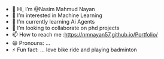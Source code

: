 - 👋 Hi, I’m @Nasim Mahmud Nayan
- 👀 I’m interested in Machine Learning
- 🌱 I’m currently learning Ai Agents
- 💞️ I’m looking to collaborate on phd projects
- 📫 How to reach me :https://nmnayan57.github.io/Portfolio/
- 😄 Pronouns: ...
- ⚡ Fun fact: ... love bike ride and playing badminton

<!---
Nayan-phero/Nayan-phero is a ✨ special ✨ repository because its `README.md` (this file) appears on your GitHub profile.
You can click the Preview link to take a look at your changes.
--->
